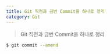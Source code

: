 ```yaml
---
title: Git 직전과 금번 Commit을 하나로 정리
category: Git
---
```


> Git 직전과 금번 Commit을 하나로 정리

```bash
$ git commit --amend
```
